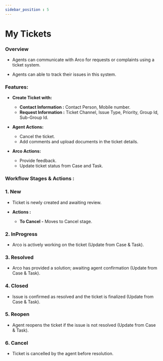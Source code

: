 ```yaml
---
sidebar_position : 5
---
```


# My Tickets

### Overview

  - Agents can communicate with Arco for requests or complaints using a ticket system.

  - Agents can able to track their issues in this system.

### Features:

  - **Create Ticket with:**

    - **Contact Information :** Contact Person, Mobile number.
    - **Request Information :** Ticket Channel, Issue Type, Priority, Group Id, Sub-Group Id.

  - **Agent Actions:**

    - Cancel the ticket.
    - Add comments and upload documents in the ticket details.

  - **Arco Actions:**

    - Provide feedback.
    - Update ticket status from Case and Task.

### Workflow Stages & Actions :

### 1. New

  - Ticket is newly created and awaiting review.

  - **Actions :**
    - **To Cancel -** Moves to Cancel stage.

### 2. InProgress

  -  Arco is actively working on the ticket (Update from Case & Task).

### 3. Resolved

  - Arco has provided a solution; awaiting agent confirmation (Update from Case & Task).

### 4. Closed

  - Issue is confirmed as resolved and the ticket is finalized (Update from Case & Task).

### 5. Reopen

  - Agent reopens the ticket if the issue is not resolved (Update from Case & Task).

### 6. Cancel

  - Ticket is cancelled by the agent before resolution.